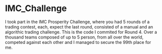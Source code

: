 # IMC_Challenge
I took part in the IMC Prosperity Challenge, where you had 5 rounds of a trading contest, each, expect the last round, consisted of a manual and an algorithic trading challenge. This is the code I commited for Round 4. Over a thousand teams composed of up to 5 person, from all over the world, competed against each other and I managed to secure the 99th place for me.
